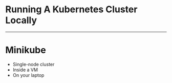# Running A Kubernetes Cluster Locally

---


# Minikube

* Single-node cluster <!-- .element: class="fragment" -->
* Inside a VM <!-- .element: class="fragment" -->
* On your laptop <!-- .element: class="fragment" -->
